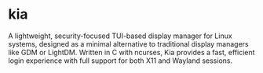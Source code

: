 # kia
A lightweight, security-focused TUI-based display manager for Linux systems, designed as a minimal alternative to traditional display managers like GDM or LightDM. Written in C with ncurses, Kia provides a fast, efficient login experience with full support for both X11 and Wayland sessions.
